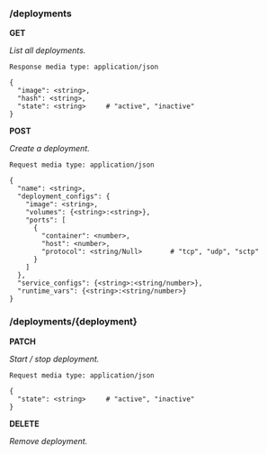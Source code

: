 ### /deployments

**GET**

_List all deployments._

    Response media type: application/json
    
    {
      "image": <string>,
      "hash": <string>,
      "state": <string>     # "active", "inactive"
    }

**POST**

_Create a deployment._

    Request media type: application/json
    
    {
      "name": <string>,
      "deployment_configs": {
        "image": <string>,
        "volumes": {<string>:<string>},
        "ports": [
          {
            "container": <number>,
            "host": <number>,
            "protocol": <string/Null>       # "tcp", "udp", "sctp"
          }
        ]
      },
      "service_configs": {<string>:<string/number>},
      "runtime_vars": {<string>:<string/number>}
    }


### /deployments/{deployment}

**PATCH**

_Start / stop deployment._


    Request media type: application/json
    
    {
      "state": <string>     # "active", "inactive"
    }

**DELETE**

_Remove deployment._
